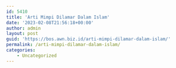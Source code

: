 ```yaml
---
id: 5410
title: 'Arti Mimpi Dilamar Dalam Islam'
date: '2023-02-08T21:56:18+00:00'
author: admin
layout: post
guid: 'https://bos.awn.biz.id/arti-mimpi-dilamar-dalam-islam/'
permalink: /arti-mimpi-dilamar-dalam-islam/
categories:
    - Uncategorized
---
```


